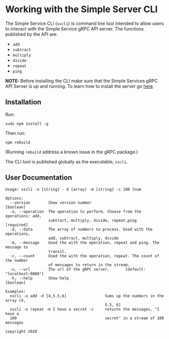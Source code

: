 # Working with the Simple Server CLI

The Simple Service CLI (`sscli`) is command line tool intended to allow users to interact with the Simple Service gRPC API server. The functions published by the API are:

* `add`
* `subtract`
* `multiply`
* `divide`
* `repeat`
* `ping`


**NOTE:** Before installing the CLI make sure that the Simple Services gRPC API Server is up and running. To learn how to install the server go [here](../server/readme.md).

## Installation

Run:

`sudo npm install -g`

Then run:

`npm rebuild`

(Running `rebuild` address a known issue in the gRPC package.)

The CLI tool is published globally as the executable, `sscli`.

## User Documentation

```text
Usage: sscli -o [string] - d [array] -m [string] -c 100 [num

Options:
  --version        Show version number                                 [boolean]
  -o, --operation  The operation to perform. Choose from the operations: add,
                   subtract, multiply, divide, repeat,ping            [required]
  -d, --data       The array of numbers to process. Used with the operations,
                   add, subtract, multiply, divide
  -m, --message    Used the with the operation, repeat and ping. The message to
                   transit.
  -c, --count      Used the with the operation, repeat. The count of the number
                   of messages to return in the stream.
  -u, --url        The url of the gRPC server.       [default: "localhost:8080"]
  -h, --help       Show help                                           [boolean]

Examples:
  sscli -o add -d [4,5.5,6]                 Sums up the numbers in the array [4,
                                            5.5, 6]
  sscli -o repeat -m I have a secret -c     returns the messages, "I have a
  100                                       secret" in a stream of 100 messages

copyright 2020
```